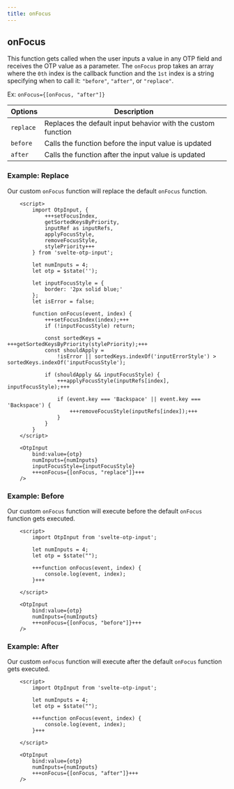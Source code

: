 ```yaml
---
title: onFocus
---
```


## onFocus
This function gets called when the user inputs a value in any OTP field and receives the OTP value as a parameter. The `onFocus` prop takes an array where the `0th` index is the callback function and the `1st` index is a string specifying when to call it: `"before"`, `"after"`, or `"replace"`.

Ex: `onFocus={[onFocus, "after"]}`

| Options       | Description | 
|---------------|-------------|
| `replace`     | Replaces the default input behavior with the custom function |
| `before`      | Calls the function before the input value is updated |
| `after`       | Calls the function after the input value is updated |

### Example: Replace
Our custom `onFocus` function will replace the default `onFocus` function.

```svelte
    <script>
        import OtpInput, {
            +++setFocusIndex,
            getSortedKeysByPriority,
            inputRef as inputRefs,
            applyFocusStyle,
            removeFocusStyle,
            stylePriority+++
        } from 'svelte-otp-input';
    
        let numInputs = 4;
        let otp = $state('');
    
        let inputFocusStyle = {
            border: '2px solid blue;'
        };
        let isError = false;
    
        function onFocus(event, index) {
            +++setFocusIndex(index);+++
            if (!inputFocusStyle) return;
    
            const sortedKeys = +++getSortedKeysByPriority(stylePriority);+++
            const shouldApply =
                !isError || sortedKeys.indexOf('inputErrorStyle') > sortedKeys.indexOf('inputFocusStyle');
    
            if (shouldApply && inputFocusStyle) {
                +++applyFocusStyle(inputRefs[index], inputFocusStyle);+++
    
                if (event.key === 'Backspace' || event.key === 'Backspace') {
                    +++removeFocusStyle(inputRefs[index]);+++
                }
            }
        }
    </script>
    
    <OtpInput
        bind:value={otp}
        numInputs={numInputs}
        inputFocusStyle={inputFocusStyle}
        +++onFocus={[onFocus, "replace"]}+++
    />
```

### Example: Before
Our custom `onFocus` function will execute before the default `onFocus` function gets executed.

```svelte
    <script>
        import OtpInput from 'svelte-otp-input';
    
        let numInputs = 4;
        let otp = $state("");
    
        +++function onFocus(event, index) {
            console.log(event, index);
        }+++
    
    </script>
    
    <OtpInput
        bind:value={otp}
        numInputs={numInputs}
        +++onFocus={[onFocus, "before"]}+++
    />
```

### Example: After
Our custom `onFocus` function will execute after the default `onFocus` function gets executed.

```svelte
    <script>
        import OtpInput from 'svelte-otp-input';
    
        let numInputs = 4;
        let otp = $state("");
    
        +++function onFocus(event, index) {
            console.log(event, index);
        }+++
    
    </script>
    
    <OtpInput
        bind:value={otp}
        numInputs={numInputs}
        +++onFocus={[onFocus, "after"]}+++
    />
```